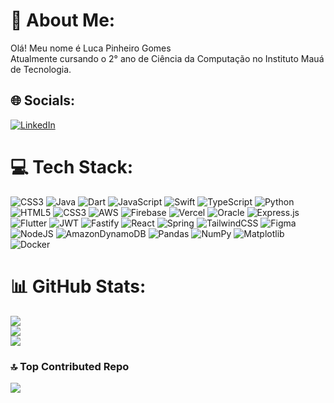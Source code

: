 # 💫 About Me:
Olá! Meu nome é Luca Pinheiro Gomes<br>Atualmente cursando o 2° ano de Ciência da Computação no Instituto Mauá de Tecnologia.<br>


## 🌐 Socials:
[![LinkedIn](https://img.shields.io/badge/LinkedIn-%230077B5.svg?logo=linkedin&logoColor=white)](https://linkedin.com/in/https://www.linkedin.com/in/luca-pinheiro-gomes-516661213/) 

# 💻 Tech Stack:
![CSS3](https://img.shields.io/badge/css3-%231572B6.svg?style=for-the-badge&logo=css3&logoColor=white) ![Java](https://img.shields.io/badge/java-%23ED8B00.svg?style=for-the-badge&logo=openjdk&logoColor=white) ![Dart](https://img.shields.io/badge/dart-%230175C2.svg?style=for-the-badge&logo=dart&logoColor=white) ![JavaScript](https://img.shields.io/badge/javascript-%23323330.svg?style=for-the-badge&logo=javascript&logoColor=%23F7DF1E) ![Swift](https://img.shields.io/badge/swift-F54A2A?style=for-the-badge&logo=swift&logoColor=white) ![TypeScript](https://img.shields.io/badge/typescript-%23007ACC.svg?style=for-the-badge&logo=typescript&logoColor=white) ![Python](https://img.shields.io/badge/python-3670A0?style=for-the-badge&logo=python&logoColor=ffdd54) ![HTML5](https://img.shields.io/badge/html5-%23E34F26.svg?style=for-the-badge&logo=html5&logoColor=white) ![CSS3](https://img.shields.io/badge/css3-%231572B6.svg?style=for-the-badge&logo=css3&logoColor=white) ![AWS](https://img.shields.io/badge/AWS-%23FF9900.svg?style=for-the-badge&logo=amazon-aws&logoColor=white) ![Firebase](https://img.shields.io/badge/firebase-%23039BE5.svg?style=for-the-badge&logo=firebase) ![Vercel](https://img.shields.io/badge/vercel-%23000000.svg?style=for-the-badge&logo=vercel&logoColor=white) ![Oracle](https://img.shields.io/badge/Oracle-F80000?style=for-the-badge&logo=oracle&logoColor=white) ![Express.js](https://img.shields.io/badge/express.js-%23404d59.svg?style=for-the-badge&logo=express&logoColor=%2361DAFB) ![Flutter](https://img.shields.io/badge/Flutter-%2302569B.svg?style=for-the-badge&logo=Flutter&logoColor=white) ![JWT](https://img.shields.io/badge/JWT-black?style=for-the-badge&logo=JSON%20web%20tokens) ![Fastify](https://img.shields.io/badge/fastify-%23000000.svg?style=for-the-badge&logo=fastify&logoColor=white) ![React](https://img.shields.io/badge/react-%2320232a.svg?style=for-the-badge&logo=react&logoColor=%2361DAFB) ![Spring](https://img.shields.io/badge/spring-%236DB33F.svg?style=for-the-badge&logo=spring&logoColor=white) ![TailwindCSS](https://img.shields.io/badge/tailwindcss-%2338B2AC.svg?style=for-the-badge&logo=tailwind-css&logoColor=white) ![Figma](https://img.shields.io/badge/figma-%23F24E1E.svg?style=for-the-badge&logo=figma&logoColor=white) ![NodeJS](https://img.shields.io/badge/node.js-6DA55F?style=for-the-badge&logo=node.js&logoColor=white) ![AmazonDynamoDB](https://img.shields.io/badge/Amazon%20DynamoDB-4053D6?style=for-the-badge&logo=Amazon%20DynamoDB&logoColor=white) ![Pandas](https://img.shields.io/badge/pandas-%23150458.svg?style=for-the-badge&logo=pandas&logoColor=white) ![NumPy](https://img.shields.io/badge/numpy-%23013243.svg?style=for-the-badge&logo=numpy&logoColor=white) ![Matplotlib](https://img.shields.io/badge/Matplotlib-%23ffffff.svg?style=for-the-badge&logo=Matplotlib&logoColor=black) ![Docker](https://img.shields.io/badge/docker-%230db7ed.svg?style=for-the-badge&logo=docker&logoColor=white)
# 📊 GitHub Stats:
![](https://github-readme-stats.vercel.app/api?username=LucaPinheiro&theme=vue-dark&hide_border=false&include_all_commits=true&count_private=true)<br/>
![](https://github-readme-streak-stats.herokuapp.com/?user=LucaPinheiro&theme=vue-dark&hide_border=false)<br/>
![](https://github-readme-stats.vercel.app/api/top-langs/?username=LucaPinheiro&theme=vue-dark&hide_border=false&include_all_commits=true&count_private=true&layout=compact)

### 🔝 Top Contributed Repo
![](https://github-contributor-stats.vercel.app/api?username=LucaPinheiro&limit=5&theme=radical&combine_all_yearly_contributions=true)

<!-- Proudly created with GPRM ( https://gprm.itsvg.in ) -->
